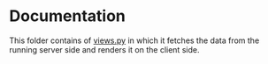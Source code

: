 # Documentation

This folder contains of [views.py](https://github.com/radonys/itsproject/blob/master/restapi/views.py) in which it fetches the data from the running server side and renders it on the client side.
